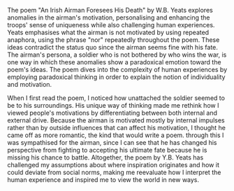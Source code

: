 The poem "An Irish Airman Foresees His Death" by W.B. Yeats explores anomalies in the airman's motivation, personalising and enhancing the troops' sense of uniqueness while also challenging human experiences. Yeats emphasises what the airman is not motivated by using repeated anaphora, using the phrase "nor" repeatedly throughout the poem. These ideas contradict the status quo since the airman seems fine with his fate. The airman's persona, a soldier who is not bothered by who wins the war, is one way in which these anomalies show a paradoxical emotion toward the poem's ideas. The poem dives into the complexity of human experiences by employing paradoxical thinking in order to explain the notion of individuality and motivation.

When I first read the poem, I noticed how unattached the soldier seemed to be to his surroundings. His unique way of thinking made me rethink how I viewed people's motivations by differentiating between both internal and external drive. Because the airman is motivated mostly by internal impulses rather than by outside influences that can affect his motivation, I thought he came off as more romantic, the kind that would write a poem. through this I was sympathised for the airman, since I can see that he has changed his perspective from fighting to accepting his ultimate fate because he is missing his chance to battle. Altogether, the poem by Y.B. Yeats has challenged my assumptions about where inspiration originates and how it could deviate from social norms, making me reevaluate how I interpret the human experience and inspired me to view the world in new ways.
